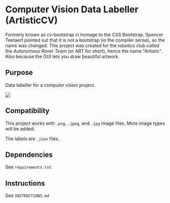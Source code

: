 # Computer Vision Data Labeller (ArtisticCV)

Formerly known as cv-bootstrap in homage to the CSS Bootstrap. Spencer Teetaert pointed out that it is not a bootstrap (in the compiler sense), so the name was changed. This project was created for the robotics club called the _Autonomous Rover Team_ (or ART for short), hence the name "Artistic". Also because the GUI lets you draw beautiful artwork.

## Purpose
Data labeller for a computer vision project.

![](https://github.com/thedavidchu/ArtisticCV/blob/dchu/image_in_readme/.instructions/example.png?raw=true)

## Compatibility
This project works with `.png`, `.jpeg`, and `.jpg` image files. More image types will be added.

The labels are `.json` files.

## Dependencies
See `requirements.txt`

## Instructions
See `INSTRUCTIONS.md`
